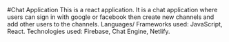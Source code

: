 #Chat Application
This is a react application. It is a chat application where users can sign in with google or facebook then create new channels and add other users to the channels. Languages/ Frameworks used: JavaScript, React. Technologies used: Firebase, Chat Engine, Netlify.

